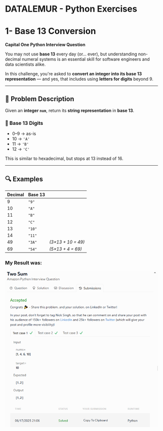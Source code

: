 # DATALEMUR - Python Exercises

# 1- Base 13 Conversion

**Capital One Python Interview Question**

You may not use **base 13** every day (or… ever), but understanding non-decimal numeral systems is an essential skill for software engineers and data scientists alike.

In this challenge, you're asked to **convert an integer into its base 13 representation** — and yes, that includes using **letters for digits** beyond 9.

---

## 🧩 Problem Description

Given an **integer `num`**, return its **string representation** in **base 13**.

### 🔢 Base 13 Digits

* 0–9 → as-is
* 10 → `'A'`
* 11 → `'B'`
* 12 → `'C'`

This is similar to hexadecimal, but stops at 13 instead of 16.

---

## 🔍 Examples

| Decimal | Base 13 |                    |
| ------- | ------- | ------------------ |
| 9       | `"9"`   |                    |
| 10      | `"A"`   |                    |
| 11      | `"B"`   |                    |
| 12      | `"C"`   |                    |
| 13      | `"10"`  |                    |
| 14      | `"11"`  |                    |
| 49      | `"3A"`  | *(3×13 + 10 = 49)* |
| 69      | `"54"`  | *(5×13 + 4 = 69)*  |


### My Result was:
![alt text](image-1.png)

